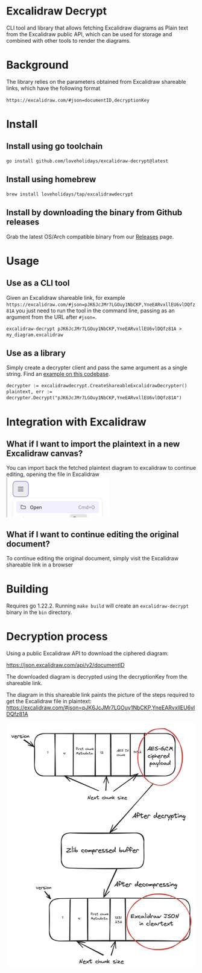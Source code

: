 # Excalidraw Decrypt

CLI tool and library that allows fetching Excalidraw diagrams as Plain text from the Excalidraw public API, which can be used for storage and combined with other tools to render the diagrams.

# Background
The library relies on the parameters obtained from Excalidraw shareable links, which have the following format

`https://excalidraw.com/#json=documentID,decryptionKey`

# Install

## Install using go toolchain

```
go install github.com/loveholidays/excalidraw-decrypt@latest
```

## Install using homebrew

```
brew install loveholidays/tap/excalidrawdecrypt
```
## Install by downloading the binary from Github releases
Grab the latest OS/Arch compatible binary from our [Releases](https://github.com/loveholidays/excalidraw-decrypt/releases) page.

# Usage

## Use as a CLI tool

Given an Excalidraw shareable link, for example `https://excalidraw.com/#json=pJK6JcJMr7LGOuy1NbCKP,YneEARvxllEU6vlDQfz81A` you just need to run the tool in the command line, passing as an argument from the URL after `#json=`.

```
excalidraw-decrypt pJK6JcJMr7LGOuy1NbCKP,YneEARvxllEU6vlDQfz81A > my_diagram.excalidraw
```

## Use as a library

Simply create a decrypter client and pass the same argument as a single string. Find an [example on this codebase](https://github.com/loveholidays/excalidraw-decrypt/blob/main/pkg/excalidrawdecrypt/excalidraw-decrypt/excalidrawdecrypt.go#L35-L38).

```
decrypter := excalidrawdecrypt.CreateShareableExcalidrawDecrypter()
plaintext, err := decrypter.Decrypt("pJK6JcJMr7LGOuy1NbCKP,YneEARvxllEU6vlDQfz81A")
```

# Integration with Excalidraw

## What if I want to import the plaintext in a new Excalidraw canvas?

You can import back the fetched plaintext diagram to excalidraw to continue editing, opening the file in Excalidraw  ![Excalidraw Open](excalidraw_open.png "Excalidraw open file")

## What if I want to continue editing the original document?

To continue editing the original document, simply visit the Excalidraw shareable link in a browser

# Building

Requires go 1.22.2. Running `make build` will create an `excalidraw-decrypt` binary in the `bin` directory.

# Decryption process
Using a public Excalidraw API to download the ciphered diagram:

https://json.excalidraw.com/api/v2/documentID

The downloaded diagram is decrypted using the decryptionKey from the shareable link.

The diagram in this shareable link paints the picture of the steps required to get the Excalidraw file in plaintext:
https://excalidraw.com/#json=pJK6JcJMr7LGOuy1NbCKP,YneEARvxllEU6vlDQfz81A

![Decryption Process](decryption_process.png "Decryption Process")
